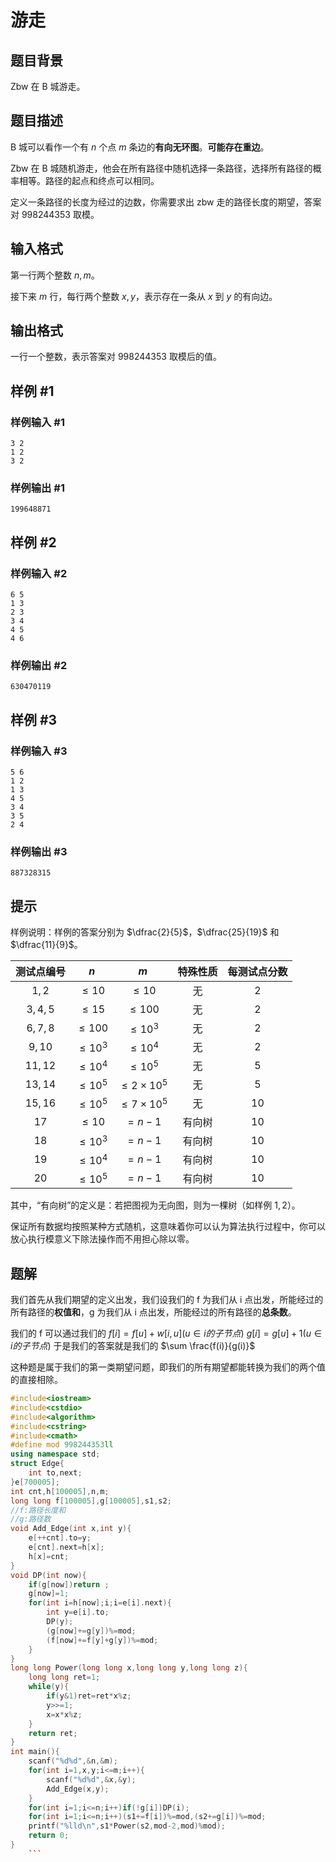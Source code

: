 # 游走

## 题目背景

Zbw 在 B 城游走。

## 题目描述

B 城可以看作一个有 $n$ 个点 $m$ 条边的**有向无环图**。**可能存在重边**。

Zbw 在 B 城随机游走，他会在所有路径中随机选择一条路径，选择所有路径的概率相等。路径的起点和终点可以相同。

定义一条路径的长度为经过的边数，你需要求出 zbw 走的路径长度的期望，答案对 $998244353$ 取模。

## 输入格式

第一行两个整数 $n,m$。

接下来 $m$ 行，每行两个整数 $x,y$，表示存在一条从 $x$ 到 $y$ 的有向边。

## 输出格式

一行一个整数，表示答案对 $998244353$ 取模后的值。

## 样例 #1

### 样例输入 #1

```
3 2
1 2
3 2
```

### 样例输出 #1

```
199648871
```

## 样例 #2

### 样例输入 #2

```
6 5
1 3
2 3
3 4
4 5
4 6
```

### 样例输出 #2

```
630470119
```

## 样例 #3

### 样例输入 #3

```
5 6
1 2
1 3
4 5
3 4
3 5
2 4
```

### 样例输出 #3

```
887328315
```

## 提示

样例说明：样例的答案分别为 $\dfrac{2}{5}$，$\dfrac{25}{19}$ 和 $\dfrac{11}{9}$。

| 测试点编号 | $n$ | $m$ | 特殊性质 | 每测试点分数 |
| :----------: | :----------: | :----------: | :----------: | :----------: |
| $1,2$ | $\le 10$ | $\le 10$ | 无 | $2$ |
| $3,4,5$ | $\le 15$ | $\le 100$ | 无 | $2$ |
| $6,7,8$ | $\le 100$ | $\le 10^3$ | 无 | $2$ |
| $9,10$ | $\le 10^3$ | $\le 10^4$ | 无 | $2$ |
| $11,12$ | $\le 10^4$ | $\le 10^5$ | 无 | $5$ |
| $13,14$ | $\le 10^5$ | $\le 2\times10^5$ | 无 | $5$ |
| $15,16$ | $\le 10^5$ | $\le 7\times10^5$ | 无 | $10$ |
| $17$ | $\le 10$ | $=n-1$ | 有向树 | $10$ |
| $18$ | $\le 10^3$ | $=n-1$ | 有向树 | $10$ |
| $19$ | $\le 10^4$ | $=n-1$ | 有向树 | $10$ |
| $20$ | $\le 10^5$ | $=n-1$ | 有向树 | $10$ |

其中，“有向树”的定义是：若把图视为无向图，则为一棵树（如样例 $1,2$）。

保证所有数据均按照某种方式随机，这意味着你可以认为算法执行过程中，你可以放心执行模意义下除法操作而不用担心除以零。

## 题解
我们首先从我们期望的定义出发，我们设我们的 f 为我们从 i 点出发，所能经过的所有路径的**权值和**，g 为我们从 i 点出发，所能经过的所有路径的**总条数**。

我们的 f 可以通过我们的 $f[i]=f[u]+w[i,u](u\in i的子节点)$
$g[i]=g[u]+1(u\in i的子节点)$
于是我们的答案就是我们的 $\sum \frac{f(i)}{g(i)}$


这种题是属于我们的第一类期望问题，即我们的所有期望都能转换为我们的两个值的直接相除。
```cpp
#include<iostream>
#include<cstdio>
#include<algorithm>
#include<cstring>
#include<cmath>
#define mod 998244353ll
using namespace std;
struct Edge{
	int to,next;
}e[700005];
int cnt,h[100005],n,m;
long long f[100005],g[100005],s1,s2;
//f:路径长度和
//g:路径数
void Add_Edge(int x,int y){
	e[++cnt].to=y;
	e[cnt].next=h[x];
	h[x]=cnt;
}
void DP(int now){
	if(g[now])return ;
	g[now]=1;
	for(int i=h[now];i;i=e[i].next){
		int y=e[i].to;
		DP(y);
		(g[now]+=g[y])%=mod;
		(f[now]+=f[y]+g[y])%=mod;
	}
}
long long Power(long long x,long long y,long long z){
	long long ret=1;
	while(y){
		if(y&1)ret=ret*x%z;
		y>>=1;
		x=x*x%z;
	}
	return ret;
}
int main(){
	scanf("%d%d",&n,&m);
	for(int i=1,x,y;i<=m;i++){
		scanf("%d%d",&x,&y);
		Add_Edge(x,y);
	}
	for(int i=1;i<=n;i++)if(!g[i])DP(i);
	for(int i=1;i<=n;i++)(s1+=f[i])%=mod,(s2+=g[i])%=mod;
	printf("%lld\n",s1*Power(s2,mod-2,mod)%mod);
	return 0;
}
	```
